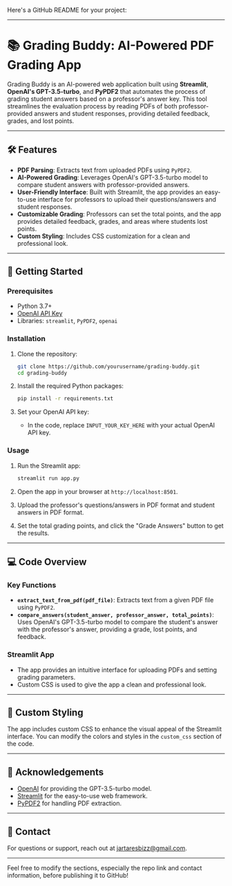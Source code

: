 Here's a GitHub README for your project:

---

# 📚 Grading Buddy: AI-Powered PDF Grading App

Grading Buddy is an AI-powered web application built using **Streamlit**, **OpenAI's GPT-3.5-turbo**, and **PyPDF2** that automates the process of grading student answers based on a professor's answer key. This tool streamlines the evaluation process by reading PDFs of both professor-provided answers and student responses, providing detailed feedback, grades, and lost points.

---

## 🛠️ Features

- **PDF Parsing**: Extracts text from uploaded PDFs using `PyPDF2`.
- **AI-Powered Grading**: Leverages OpenAI's GPT-3.5-turbo model to compare student answers with professor-provided answers.
- **User-Friendly Interface**: Built with Streamlit, the app provides an easy-to-use interface for professors to upload their questions/answers and student responses.
- **Customizable Grading**: Professors can set the total points, and the app provides detailed feedback, grades, and areas where students lost points.
- **Custom Styling**: Includes CSS customization for a clean and professional look.

---

## 🚀 Getting Started

### Prerequisites
- Python 3.7+
- [OpenAI API Key](https://beta.openai.com/signup/)
- Libraries: `streamlit`, `PyPDF2`, `openai`

### Installation

1. Clone the repository:
    ```bash
    git clone https://github.com/yourusername/grading-buddy.git
    cd grading-buddy
    ```

2. Install the required Python packages:
    ```bash
    pip install -r requirements.txt
    ```

3. Set your OpenAI API key:
    - In the code, replace `INPUT_YOUR_KEY_HERE` with your actual OpenAI API key.

### Usage

1. Run the Streamlit app:
    ```bash
    streamlit run app.py
    ```

2. Open the app in your browser at `http://localhost:8501`.

3. Upload the professor's questions/answers in PDF format and student answers in PDF format.

4. Set the total grading points, and click the "Grade Answers" button to get the results.

---

## 💻 Code Overview

### Key Functions

- **`extract_text_from_pdf(pdf_file)`**: Extracts text from a given PDF file using `PyPDF2`.
- **`compare_answers(student_answer, professor_answer, total_points)`**: Uses OpenAI's GPT-3.5-turbo model to compare the student's answer with the professor's answer, providing a grade, lost points, and feedback.

### Streamlit App
- The app provides an intuitive interface for uploading PDFs and setting grading parameters.
- Custom CSS is used to give the app a clean and professional look.

---

## 🎨 Custom Styling

The app includes custom CSS to enhance the visual appeal of the Streamlit interface. You can modify the colors and styles in the `custom_css` section of the code.


---

## 🌟 Acknowledgements

- [OpenAI](https://openai.com) for providing the GPT-3.5-turbo model.
- [Streamlit](https://streamlit.io) for the easy-to-use web framework.
- [PyPDF2](https://pypdf2.readthedocs.io/) for handling PDF extraction.

---

## 📧 Contact

For questions or support, reach out at jartaresbizz@gmail.com.

---

Feel free to modify the sections, especially the repo link and contact information, before publishing it to GitHub!
